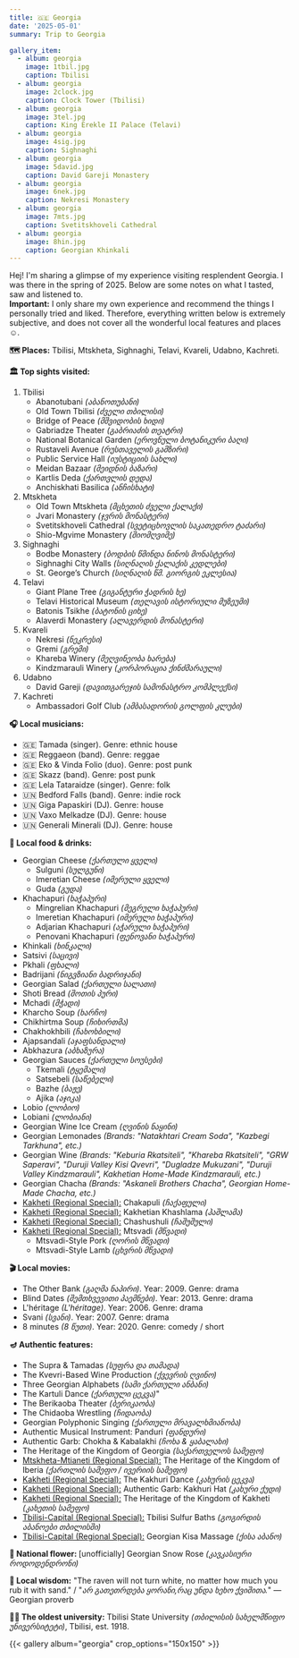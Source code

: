 ```yaml
---
title: 🇬🇪 Georgia
date: '2025-05-01'
summary: Trip to Georgia

gallery_item:
  - album: georgia
    image: 1tbil.jpg
    caption: Tbilisi
  - album: georgia
    image: 2clock.jpg
    caption: Clock Tower (Tbilisi)
  - album: georgia
    image: 3tel.jpg
    caption: King Erekle II Palace (Telavi)
  - album: georgia
    image: 4sig.jpg
    caption: Sighnaghi
  - album: georgia
    image: 5david.jpg
    caption: David Gareji Monastery
  - album: georgia
    image: 6nek.jpg
    caption: Nekresi Monastery
  - album: georgia
    image: 7mts.jpg
    caption: Svetitskhoveli Cathedral
  - album: georgia
    image: 8hin.jpg
    caption: Georgian Khinkali
---
```

Hej! I'm sharing a glimpse of my experience visiting resplendent Georgia. I was there in the spring of 2025. Below are some notes on what I tasted, saw and listened to.<br>
<b>Important:</b> I only share my own experience and recommend the things I personally tried and liked. Therefore, everything written below is extremely subjective, and does not cover all the wonderful local features and places ☺️.

<b>🗺 Places:</b> Tbilisi, Mtskheta, Sighnaghi, Telavi, Kvareli, Udabno, Kachreti.<br>

<b>🏛 Top sights visited: </b>
1. Tbilisi
    - Abanotubani <i>(აბანოთუბანი)</i>  
    - Old Town Tbilisi <i>(ძველი თბილისი)</i>
    - Bridge of Peace <i>(მშვიდობის ხიდი)</i>
    - Gabriadze Theater <i>(გაბრიაძის თეატრი)</i>
    - National Botanical Garden <i>(ეროვნული ბოტანიკური ბაღი)</i>
    - Rustaveli Avenue <i>(რუსთაველის გამზირი)</i>
    - Public Service Hall <i>(იუსტიციის სახლი)</i>
    - Meidan Bazaar <i>(მეიდნის ბაზარი)</i>
    - Kartlis Deda <i>(ქართვლის დედა)</i>
    - Anchiskhati Basilica <i>(ანჩისხატი)</i>
2. Mtskheta
    - Old Town Mtskheta <i>(მცხეთის ძველი ქალაქი)</i>
    - Jvari Monastery <i>(ჯვრის მონასტერი)</i>
    - Svetitskhoveli Cathedral <i>(სვეტიცხოვლის საკათედრო ტაძარი)</i>
    - Shio-Mgvime Monastery <i>(შიომღვიმე)</i>
3. Sighnaghi
    - Bodbe Monastery <i>(ბოდბის წმინდა ნინოს მონასტერი)</i>
    - Sighnaghi City Walls <i>(სიღნაღის ქალაქის კედლები)</i>
    - St. George’s Church <i>(სიღნაღის წმ. გიორგის ეკლესია)</i>
4. Telavi
    - Giant Plane Tree <i>(გიგანტური ჭადრის ხე)</i>
    - Telavi Historical Museum <i>(თელავის ისტორიული მუზეუმი)</i>
    - Batonis Tsikhe <i>(ბატონის ციხე)</i>
    - Alaverdi Monastery <i>(ალავერდის მონასტერი)</i>
5. Kvareli
    - Nekresi <i>(ნეკრესი)</i>
    - Gremi <i>(გრემი)</i>
    - Khareba Winery <i>(მეღვინეობა ხარება)</i>    
    - Kindzmarauli Winery <i>(კორპორაცია ქინძმარაული)</i>    
6. Udabno
    - David Gareji <i>(დავითგარეჯის სამონასტრო კომპლექსი)</i>
7. Kachreti
    - Ambassadori Golf Club <i>(ამბასადორის გოლფის კლუბი)</i>


<b>🎧 Local musicians: </b>
- 🇬🇪 Tamada (singer). Genre: ethnic house
- 🇬🇪 Reggaeon (band). Genre: reggae 
- 🇬🇪 Eko & Vinda Folio (duo). Genre: post punk
- 🇬🇪 Skazz (band). Genre: post punk
- 🇬🇪 Lela Tataraidze (singer). Genre: folk
- 🇺🇳 Bedford Falls (band). Genre: indie rock
- 🇺🇳 Giga Papaskiri (DJ). Genre: house
- 🇺🇳 Vaxo Melkadze (DJ). Genre: house
- 🇺🇳 Generali Minerali (DJ). Genre: house


<b>🥘 Local food & drinks: </b>
- Georgian Cheese <i>(ქართული ყველი)</i>
  - Sulguni <i>(სულგუნი)</i>
  - Imeretian Cheese <i>(იმერული ყველი)</i>
  - Guda <i>(გუდა)</i> 
- Khachapuri <i>(ხაჭაპური)</i>
  - Mingrelian Khachapuri <i>(მეგრული ხაჭაპური)</i>
  - Imeretian Khachapuri <i>(იმერული ხაჭაპური)</i>
  - Adjarian Khachapuri <i>(აჭარული ხაჭაპური)</i>
  - Penovani Khachapuri <i>(ფენოვანი ხაჭაპური)</i>
- Khinkali <i>(ხინკალი)</i>
- Satsivi <i>(საცივი)</i>
- Pkhali <i>(ფხალი)</i>
- Badrijani <i>(ნიგვზიანი ბადრიჯანი)</i>
- Georgian Salad <i>(ქართული სალათი)</i>
- Shoti Bread <i>(შოთის პური)</i>
- Mchadi <i>(მჭადი)</i>
- Kharcho Soup <i>(ხარჩო)</i>
- Chikhirtma Soup <i>(ჩიხირთმა)</i>
- Chakhokhbili <i>(ჩახოხბილი)</i>
- Ajapsandali <i>(აჯაფსანდალი)</i>
- Abkhazura <i>(აბხაზურა)</i>
- Georgian Sauces <i>(ქართული სოუსები)</i>
  - Tkemali <i>(ტყემალი)</i>
  - Satsebeli <i>(საწებელი)</i>
  - Bazhe <i>(ბაჟე)</i>
  - Ajika <i>(აჯიკა)</i>
- Lobio <i>(ლობიო)</i>
- Lobiani <i>(ლობიანი)</i>
- Georgian Wine Ice Cream <i>(ღვინის ნაყინი)</i>
- Georgian Lemonades <i>(Brands: "Natakhtari Cream Soda", "Kazbegi Tarkhuna", etc.)</i> 
- Georgian Wine <i>(Brands: "Keburia Rkatsiteli", "Khareba Rkatsiteli", "GRW Saperavi", "Duruji Valley Kisi Qvevri", "Dugladze Mukuzani", "Duruji Valley Kindzmarauli", Kakhetian Home-Made Kindzmarauli, etc.)</i> 
- Georgian Chacha <i>(Brands: "Askaneli Brothers Chacha", Georgian Home-Made Chacha, etc.)</i> 
- <u>Kakheti (Regional Special):</u> Chakapuli <i>(ჩაქაფული)</i>
- <u>Kakheti (Regional Special):</u> Kakhetian Khashlama <i>(ჰაშლამა)</i>
- <u>Kakheti (Regional Special):</u> Chashushuli <i>(ჩაშუშული)</i>
- <u>Kakheti (Regional Special):</u> Mtsvadi <i>(მწვადი)</i>
  - Mtsvadi-Style Pork <i>(ღორის მწვადი)</i>
  - Mtsvadi-Style Lamb <i>(ცხვრის მწვადი)</i>
  

<b>🎬 Local movies:</b>
- The Other Bank <i>(გაღმა ნაპირი)</i>. Year: 2009. Genre: drama 
- Blind Dates <i>(შემთხვევითი პაემნები)</i>. Year: 2013. Genre: drama
- L'héritage <i>(L'héritage)</i>. Year: 2006. Genre: drama
- Svani <i>(სვანი)</i>. Year: 2007. Genre: drama  
- 8 minutes <i>(8 წუთი)</i>. Year: 2020. Genre: comedy / short


<b>🪔 Authentic features:</b>
- The Supra & Tamadas <i>(სუფრა და თამადა)</i>
- The Kvevri-Based Wine Production <i>(ქვევრის ღვინო)</i>
- Three Georgian Alphabets <i>(სამი ქართული ანბანი)</i>
- The Kartuli Dance <i>(ქართული ცეკვა)</i>"
- The Berikaoba Theater <i>(ბერიკაობა)</i>
- The Chidaoba Wrestling <i>(ჩიდაობა)</i>
- Georgian Polyphonic Singing <i>(ქართული მრავალხმიანობა)</i>
- Authentic Musical Instrument: Panduri <i>(ფანდური)</i>
- Authentic Garb: Chokha & Kabalakhi <i>(ჩოხა & ყაბალახი)</i>
- The Heritage of the Kingdom of Georgia <i>(საქართველოს სამეფო)</i>
- <u>Mtskheta-Mtianeti (Regional Special):</u> The Heritage of the Kingdom of Iberia <i>(ქართლის სამეფო / ივერიის სამეფო)</i>
- <u>Kakheti (Regional Special):</u> The Kakhuri Dance <i>(კახურის ცეკვა)</i>
- <u>Kakheti (Regional Special):</u> Authentic Garb: Kakhuri Hat <i>(კახური ქუდი)</i>
- <u>Kakheti (Regional Special):</u> The Heritage of the Kingdom of Kakheti <i>(კახეთის სამეფო)</i>
- <u>Tbilisi-Capital (Regional Special):</u> Tbilisi Sulfur Baths <i>(გოგირდის აბანოები თბილისში)</i>
- <u>Tbilisi-Capital (Regional Special):</u> Georgian Kisa Massage <i>(ქისა აბანო)</i>


<b>💐 National flower: </b> [unofficially] Georgian Snow Rose <i>(კავკასიური როდოდენდრონი)</i>


<b>🦉 Local wisdom:</b> "The raven will not turn white, no matter how much you rub it with sand." / "<i>არ გათეთრდება ყორანი,რაც უნდა ხეხო ქვიშითა.</i>" — Georgian proverb


<b>👨‍🎓 The oldest university:</b> Tbilisi State University <i>(თბილისის სახელმწიფო უნივერსიტეტი)</i>, Tbilisi, est. 1918.  


{{< gallery album="georgia" crop_options="150x150" >}}
   

